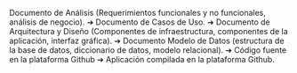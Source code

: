 Documento de Análisis (Requerimientos funcionales y no funcionales, análisis de
negocio).
➔ Documento de Casos de Uso.
➔ Documento de Arquitectura y Diseño (Componentes de infraestructura, componentes
de la aplicación, interfaz gráfica).
➔ Documento Modelo de Datos (estructura de la base de datos, diccionario de datos,
modelo relacional).
➔ Código fuente en la plataforma Github
➔ Aplicación compilada en la plataforma Github.
